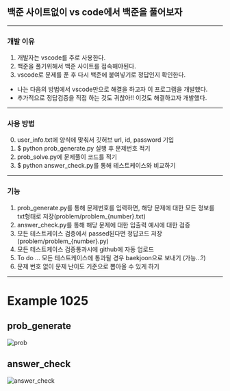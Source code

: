 ## 백준 사이트없이 vs code에서 백준을 풀어보자
-----
### 개발 이유
1. 개발자는 vscode를 주로 사용한다.
2. 백준을 풀기위해서 백준 사이트를 접속해야된다.
3. vscode로 문제를 푼 후 다시 백준에 붙여넣기로 정답인지 확인한다.

+ 나는 다음의 방법에서 vscode만으로 해결을 하고자 이 프로그램을 개발했다.
+ 추가적으로 정답검증을 직접 하는 것도 귀찮아!! 이것도 해결하고자 개발했다.
-----
### 사용 방법
0. user_info.txt에 양식에 맞춰서 깃허브 url, id, password 기입
1. $ python prob_generate.py 실행 후 문제번호 적기
2. prob_solve.py에 문제풀이 코드를 적기
3. $ python answer_check.py를 통해 테스트케이스와 비교하기
-----
### 기능
1. prob_generate.py를 통해 문제번호를 입력하면, 해당 문제에 대한 모든 정보를 txt형태로 저장(problem/problem_{number}.txt)
2. answer_check.py를 통해 해당 문제에 대한 입출력 예시에 대한 검증
3. 모든 테스트케이스 검증에서 passed된다면 정답코드 저장 (problem/problem_{number}.py)
4. 모든 테스트케이스 검증통과시에 github에 자동 업로드
5. To do ... 모든 테스트케이스에 통과될 경우 baekjoon으로 보내기 (가능...?)
6. 문제 번호 없이 문제 난이도 기준으로 뽑아올 수 있게 하기
-----

# Example 1025

## prob_generate
![prob](https://github.com/yeongjinHwang/BOJHelper/assets/83944553/a42840c2-f538-43a9-95b9-87849ce4a49f)

## answer_check
![answer_check](https://github.com/yeongjinHwang/BOJHelper/assets/83944553/25d625a2-a289-4f7a-8180-b9d8999803a3)
